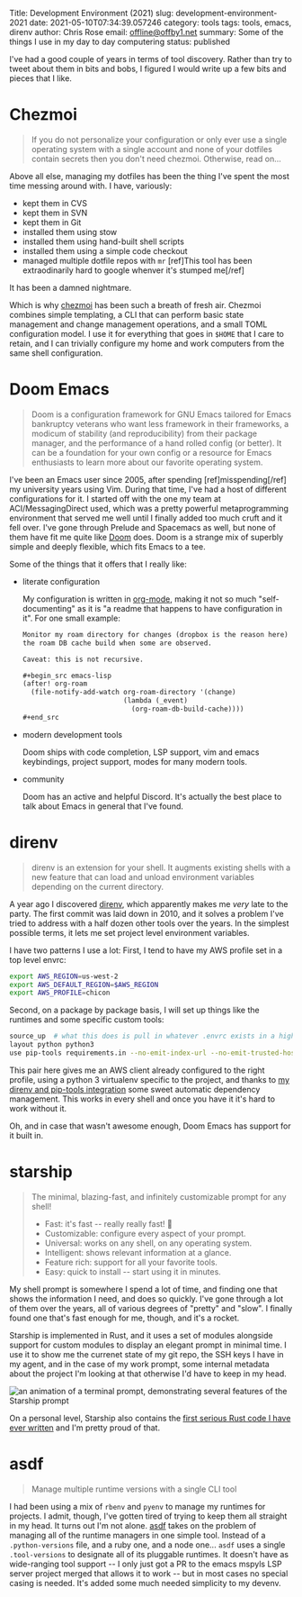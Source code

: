 Title: Development Environment (2021)
slug: development-environment-2021
date: 2021-05-10T07:34:39.057246
category: tools
tags: tools, emacs, direnv
author: Chris Rose
email: offline@offby1.net
summary: Some of the things I use in my day to day computering
status: published

I\'ve had a good couple of years in terms of tool discovery. Rather than try to tweet about them in bits and bobs, I figured I would write up a few bits and pieces that I like.

# Chezmoi

> If you do not personalize your configuration or only ever use a single operating system with a single account and none of your dotfiles contain secrets then you don't need chezmoi. Otherwise, read on...

Above all else, managing my dotfiles has been the thing I\'ve spent the most time messing around with. I have, variously:

- kept them in CVS
- kept them in SVN
- kept them in Git
- installed them using stow
- installed them using hand-built shell scripts
- installed them using a simple code checkout
- managed multiple dotfile repos with `mr` \[ref\]This tool has been extraodinarily hard to google whenver it\'s stumped me\[/ref\]

It has been a damned nightmare.

Which is why [chezmoi](https://www.chezmoi.io/) has been such a breath of fresh air. Chezmoi combines simple templating, a CLI that can perform basic state management and change management operations, and a small TOML configuration model. I use it for everything that goes in `$HOME` that I care to retain, and I can trivially configure my home and work computers from the same shell configuration.

# Doom Emacs

> Doom is a configuration framework for GNU Emacs tailored for Emacs bankruptcy veterans who want less framework in their frameworks, a modicum of stability (and reproducibility) from their package manager, and the performance of a hand rolled config (or better). It can be a foundation for your own config or a resource for Emacs enthusiasts to learn more about our favorite operating system.

I\'ve been an Emacs user since 2005, after spending \[ref\]misspending\[/ref\] my university years using Vim. During that time, I\'ve had a host of different configurations for it. I started off with the one my team at ACI/MessagingDirect used, which was a pretty powerful metaprogramming environment that served me well until I finally added too much cruft and it fell over. I\'ve gone through Prelude and Spacemacs as well, but none of them have fit me quite like [Doom](https://github.com/hlissner/doom-emacs) does. Doom is a strange mix of superbly simple and deeply flexible, which fits Emacs to a tee.

Some of the things that it offers that I really like:

- literate configuration

  My configuration is written in [org-mode](https://orgmode.org/), making it not so much \"self-documenting\" as it is \"a readme that happens to have configuration in it\". For one small example:

  ``` org
  Monitor my roam directory for changes (dropbox is the reason here) and re-run
  the roam DB cache build when some are observed.

  Caveat: this is not recursive.

  #+begin_src emacs-lisp
  (after! org-roam
    (file-notify-add-watch org-roam-directory '(change)
                           (lambda (_event)
                             (org-roam-db-build-cache))))
  #+end_src
  ```

- modern development tools

  Doom ships with code completion, LSP support, vim and emacs keybindings, project support, modes for many modern tools.

- community

  Doom has an active and helpful Discord. It\'s actually the best place to talk about Emacs in general that I\'ve found.

# direnv

> direnv is an extension for your shell. It augments existing shells with a new feature that can load and unload environment variables depending on the current directory.

A year ago I discovered [direnv](https://direnv.net/), which apparently makes me *very* late to the party. The first commit was laid down in 2010, and it solves a problem I\'ve tried to address with a half dozen other tools over the years. In the simplest possible terms, it lets me set project level environment variables.

I have two patterns I use a lot: First, I tend to have my AWS profile set in a top level envrc:

``` bash
export AWS_REGION=us-west-2
export AWS_DEFAULT_REGION=$AWS_REGION
export AWS_PROFILE=chicon
```

Second, on a package by package basis, I will set up things like the runtimes and some specific custom tools:

``` bash
source_up  # what this does is pull in whatever .envrc exists in a higher directory
layout python python3
use pip-tools requirements.in --no-emit-index-url --no-emit-trusted-host
```

This pair here gives me an AWS client already configured to the right profile, using a python 3 virtualenv specific to the project, and thanks to [my direnv and pip-tools integration]({filename}2020-06-16-direnv-and-pip-tools-together.md) some sweet automatic dependency management. This works in every shell and once you have it it\'s hard to work without it.

Oh, and in case that wasn\'t awesome enough, Doom Emacs has support for it built in.

# starship

> The minimal, blazing-fast, and infinitely customizable prompt for any shell!
>
> - Fast: it\'s fast -- really really fast! 🚀
> - Customizable: configure every aspect of your prompt.
> - Universal: works on any shell, on any operating system.
> - Intelligent: shows relevant information at a glance.
> - Feature rich: support for all your favorite tools.
> - Easy: quick to install -- start using it in minutes.

My shell prompt is somewhere I spend a lot of time, and finding one that shows the information I need, and does so quickly. I\'ve gone through a lot of them over the years, all of various degrees of \"pretty\" and \"slow\". I finally found one that\'s fast enough for me, though, and it\'s a rocket.

Starship is implemented in Rust, and it uses a set of modules alongside support for custom modules to display an elegant prompt in minimal time. I use it to show me the currenet state of my git repo, the SSH keys I have in my agent, and in the case of my work prompt, some internal metadata about the project I\'m looking at that otherwise I\'d have to keep in my head.

![an animation of a terminal prompt, demonstrating several features of the Starship prompt](%7Bstatic%7D/images/2021-05-10/devenv-starship.gif)

On a personal level, Starship also contains the [first serious Rust code I have ever written](https://github.com/starship/starship/pull/2499) and I\'m pretty proud of that.

# asdf

> Manage multiple runtime versions with a single CLI tool

I had been using a mix of `rbenv` and `pyenv` to manage my runtimes for projects. I admit, though, I\'ve gotten tired of trying to keep them all straight in my head. It turns out I\'m not alone. [asdf](https://asdf-vm.com/) takes on the problem of managing all of the runtime managers in one simple tool. Instead of a `.python-versions` file, and a ruby one, and a node one\... `asdf` uses a single `.tool-versions` to designate all of its pluggable runtimes. It doesn\'t have as wide-ranging tool support \-- I only just got a PR to the emacs mspyls LSP server project merged that allows it to work \-- but in most cases no special casing is needed. It\'s added some much needed simplicity to my devenv.
